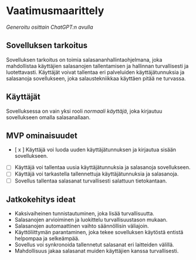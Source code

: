 # Vaatimusmaarittely

_Generoitu osittain ChatGPT:n avulla_

## Sovelluksen tarkoitus

Sovelluksen tarkoitus on toimia salasananhallintaohjelmana, joka mahdollistaa käyttäjien salasanojen tallentamisen ja hallinnan turvallisesti ja luotettavasti. Käyttäjät voivat tallentaa eri palveluiden käyttäjätunnuksia ja salasanoja sovellukseen, joka salaustekniikkaa käyttäen pitää ne turvassa.

## Käyttäjät

Sovelluksessa on vain yksi rooli _normaali käyttäjä_, joka kirjautuu sovellukseen omalla salasanallaan. 

## MVP ominaisuudet

- [ x ] Käyttäjä voi luoda uuden käyttäjätunnuksen ja kirjautua sisään sovellukseen.
- [ ] Käyttäjä voi tallentaa uusia käyttäjätunnuksia ja salasanoja sovellukseen.
- [ ] Käyttäjä voi tarkastella tallennettuja käyttäjätunnuksia ja salasanoja.
- [ ] Sovellus tallentaa salasanat turvallisesti salattuun tietokantaan.

## Jatkokehitys ideat

- Kaksivaiheinen tunnistautuminen, joka lisää turvallisuutta.
- Salasanojen arvioiminen ja luokittelu turvallisuustason mukaan.
- Salasanojen automaattinen vaihto säännöllisin väliajoin.
- Käyttöliittymän parantaminen, joka tekee sovelluksen käytöstä entistä helpompaa ja selkeämpää.
- Sovellus voi synkronoida tallennetut salasanat eri laitteiden välillä.
- Mahdollisuus jakaa salasanat muiden käyttäjien kanssa turvallisesti.